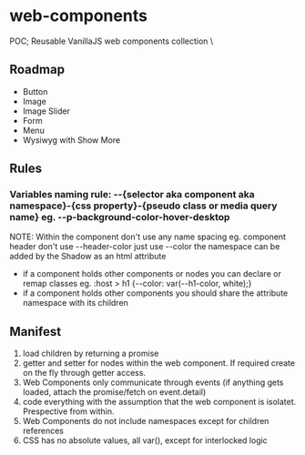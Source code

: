 # web-components

POC; Reusable VanillaJS web components collection \

## Roadmap

* Button
* Image
* Image Slider
* Form
* Menu
* Wysiwyg with Show More

## Rules

### Variables naming rule: --{selector aka component aka namespace}-{css property}-{pseudo class or media query name} eg. --p-background-color-hover-desktop
NOTE: Within the component don't use any name spacing eg. component header don't use --header-color just use --color the namespace can be added by the Shadow as an html attribute
- if a component holds other components or nodes you can declare or remap classes eg. :host > h1 {--color: var(--h1-color, white);}
- if a component holds other components you should share the attribute namespace with its children

## Manifest

1. load children by returning a promise
2. getter and setter for nodes within the web component.  If required create on the fly through getter access.
3. Web Components only communicate through events (if anything gets loaded, attach the promise/fetch on event.detail)
4. code everything with the assumption that the web component is isolatet. Prespective from within.
5. Web Components do not include namespaces except for children references
6. CSS has no absolute values, all var(), except for interlocked logic
